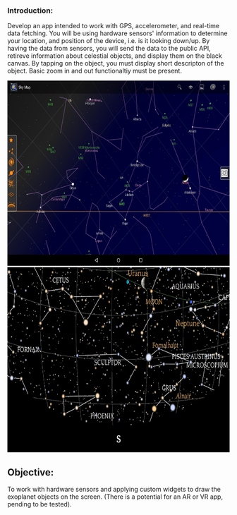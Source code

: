 ### Introduction:

Develop an app intended to work with GPS, accelerometer, and real-time data fetching. You will be using hardware sensors' information to determine your location, and position of the device, i.e. is it looking down/up. By having the data from sensors, you will send the data to the public API, retireve information about celestial objects, and display them on the black canvas. By tapping on the object, you must display short descripton of the object. Basic zoom in and out functionaltiy must be present.

<center>

<img src="https://github.com/alem-01/alem_public/blob/master/resources/skyMap.01.jpg?raw=true" style = "width: 840px !important; height: 420px !important;"/>

</center>

<center>

<img src="https://github.com/alem-01/alem_public/blob/master/resources/skyMap.02.png?raw=true" style = "width: 840px !important; height: 420px !important;"/>
</center>



## Objective:

To work with hardware sensors and applying custom widgets to draw the exoplanet objects on the screen. (There is a potential for an AR or VR app, pending to be tested).
